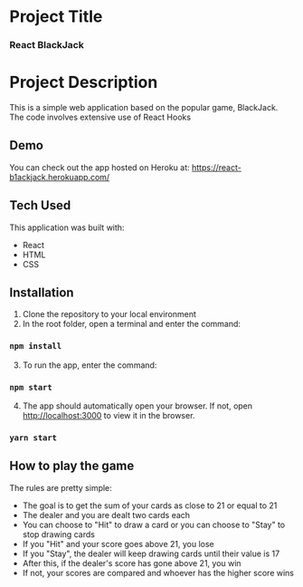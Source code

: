 # Project Title

### React BlackJack

# Project Description

This is a simple web application based on the popular game, BlackJack. The code involves extensive use of React Hooks

## Demo

You can check out the app hosted on Heroku at: https://react-b1ackjack.herokuapp.com/

## Tech Used

This application was built with:

- React
- HTML
- CSS

## Installation

1. Clone the repository to your local environment
2. In the root folder, open a terminal and enter the command:
### `npm install`
3. To run the app, enter the command:
### `npm start`
4. The app should automatically open your browser. If not, open [http://localhost:3000](http://localhost:3000) to view it in the browser.
### `yarn start`

## How to play the game
The rules are pretty simple: 
- The goal is to get the sum of your cards as close to 21 or equal to 21
- The dealer and you are dealt two cards each
- You can choose to "Hit" to draw a card or you can choose to "Stay" to stop drawing cards
- If you "Hit" and your score goes above 21, you lose
- If you "Stay", the dealer will keep drawing cards until their value is 17
- After this, if the dealer's score has gone above 21, you win
- If not, your scores are compared and whoever has the higher score wins 

